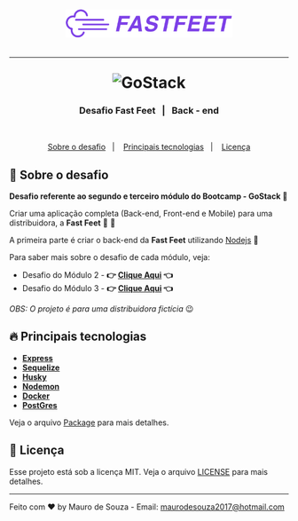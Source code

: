<h1 align="center">
  <img alt="Fastfeet" title="Fastfeet" src=".github/logo.png" width="300px" />

  ---
  <img alt="GoStack" src="https://rocketseat-cdn.s3-sa-east-1.amazonaws.com/bootcamp-header.png" width="200px" />

</h1>

<div align="center">
  <h3>
    Desafio Fast Feet&nbsp;&nbsp; | &nbsp;&nbsp;Back - end
  </h3>
</div>
&nbsp;

<p align="center">
  <a href="#rocket-sobre-o-desafio">Sobre o desafio</a>&nbsp;&nbsp;&nbsp;|&nbsp;&nbsp;&nbsp;
  <a href="#fire-principais-tecnologias">Principais tecnologias</a>&nbsp;&nbsp;&nbsp;|&nbsp;&nbsp;&nbsp;
  <a href="#memo-licença">Licença</a>
</p>

## :rocket: Sobre o desafio

**Desafio referente ao segundo e terceiro módulo do Bootcamp - GoStack :rocket:**

Criar uma aplicação completa (Back-end, Front-end e Mobile) para uma distribuidora, a **Fast Feet** :truck: :truck:

A primeira parte é criar o back-end da **Fast Feet** utilizando [Nodejs](https://nodejs.org/en/) :tada:

Para saber mais sobre o desafio de cada módulo, veja:

- Desafio do Módulo 2 - **:point_right: [Clique Aqui](https://github.com/Rocketseat/bootcamp-gostack-desafio-02/blob/master/README.md#desafio-02-iniciando-aplicação) :point_left:**
- Desafio do Módulo 3 - **:point_right: [Clique Aqui](https://github.com/Rocketseat/bootcamp-gostack-desafio-03/blob/master/README.md#desafio-03-continuando-aplicação) :point_left:**

*OBS: O projeto é para uma distribuidora fictícia* :wink:

## **:fire: Principais tecnologias**

- **[Express](https://expressjs.com)**
- **[Sequelize](https://sequelize.org)**
- **[Husky](https://www.npmjs.com/package/husky/v/3.0.0)**
- **[Nodemon](https://www.npmjs.com/package/nodemon)**
- **[Docker](https://docker.com)**
- **[PostGres](https://www.postgresql.org)**
&nbsp;

Veja o arquivo [Package](package.json) para mais detalhes.

## **:memo: Licença**

Esse projeto está sob a licença MIT. Veja o arquivo [LICENSE](LICENSE.md) para mais detalhes.

---
Feito com :heart: by Mauro de Souza - Email: maurodesouza2017@hotmail.com
